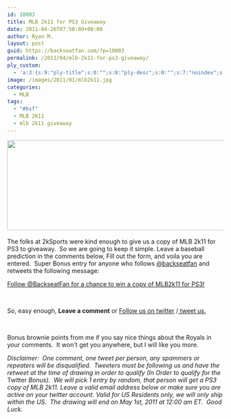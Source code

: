 ```yaml
---
id: 10003
title: MLB 2k11 for PS3 Giveaway
date: 2011-04-26T07:50:09+00:00
author: Ryan M.
layout: post
guid: https://backseatfan.com/?p=10003
permalink: /2011/04/mlb-2k11-for-ps3-giveaway/
ply_custom:
  - 'a:3:{s:9:"ply-title";s:0:"";s:8:"ply-desc";s:0:"";s:7:"noindex";s:0:"";}'
image: /images/2011/01/mlb2k11.jpg
categories:
  - MLB
tags:
  - "#bsf"
  - MLB 2K11
  - mlb 2k11 giveaway
---
```


<div class="entry">
  <p>
    <img class="aligncenter size-full wp-image-9543" title="longoriamlbk11" src="/images/2011/02/longoriamlbk11.jpg" alt="" width="600" height="210" srcset="/images/2011/02/longoriamlbk11.jpg 600w, /images/2011/02/longoriamlbk11-300x105.jpg 300w" sizes="(max-width: 600px) 100vw, 600px" />
  </p>

  <p>
    The folks at 2kSports were kind enough to give us a copy of MLB 2k11 for PS3 to giveaway.  So we are going to keep it simple. Leave a baseball prediction in the comments below, Fill out the form, and voila you are entered.  Super Bonus entry for anyone who follows <a href="http://www.twitter.com/backseatfan">@backseatfan</a> and retweets the following message:
  </p>

  <p>
    <a href="http://clicktotweet.com/O5Hf0">Follow @BackseatFan for a chance to win a copy of MLB2k11 for PS3!</a>
  </p>

  <p>
    &nbsp;
  </p>

  <p>
    So, easy enough, <strong>Leave a comment</strong> or <a href="http://www.twitter.com/backseatfan">Follow us on twitter</a> /<a href="http://clicktotweet.com/O5Hf0"> tweet us.</a>
  </p>

  <p>
    &nbsp;
  </p>

  <p>
    Bonus brownie points from me if you say nice things about the Royals in your comments.  It won't get you anywhere, but I will like you more.
  </p>

  <p>
    <em>Disclaimer:  One comment, one tweet per person, any spammers or repeaters will be disqualified.  Tweeters must be following us and have the retweet at the time of drawing in order to qualify (In Order to qualify for the </em>Twitter<em> Bonus).  We will pick 1 entry by random, that person will get a PS3 copy of MLB 2k11. Leave a valid email address below or make sure you are active on your twitter account. <em>Valid for US Residents only, we will only ship within the US.  The drawing will end on May 1st, 2011 at 12:00 am ET.  Good Luck.</em></em>
  </p>
</div>
